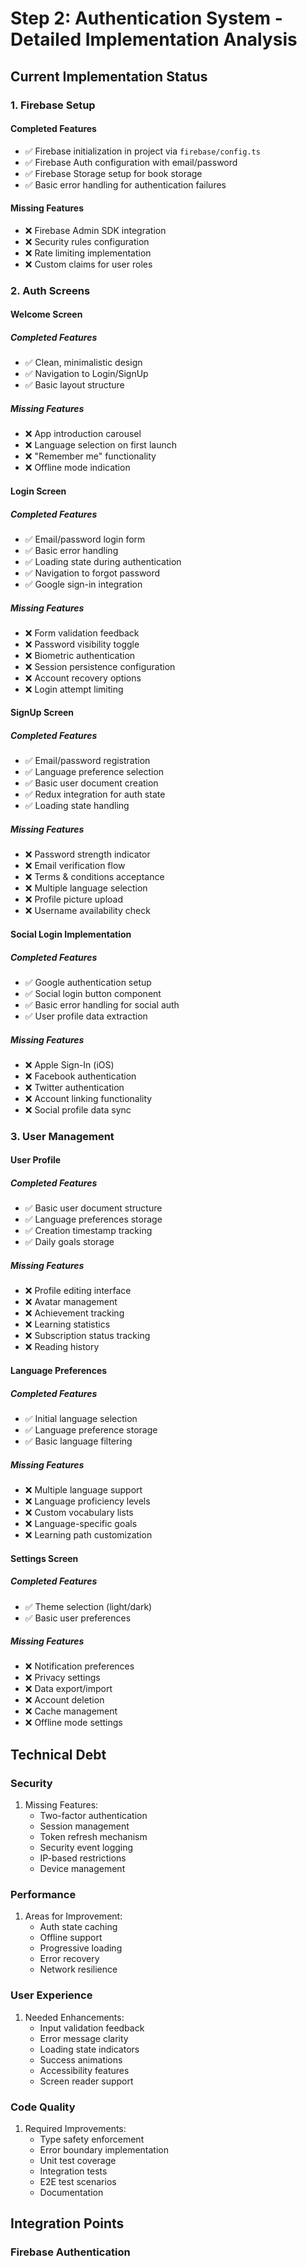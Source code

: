 # Step 2: Authentication System - Detailed Implementation Analysis

## Current Implementation Status

### 1. Firebase Setup
#### Completed Features
- ✅ Firebase initialization in project via `firebase/config.ts`
- ✅ Firebase Auth configuration with email/password
- ✅ Firebase Storage setup for book storage
- ✅ Basic error handling for authentication failures

#### Missing Features
- ❌ Firebase Admin SDK integration
- ❌ Security rules configuration
- ❌ Rate limiting implementation
- ❌ Custom claims for user roles

### 2. Auth Screens
#### Welcome Screen
##### Completed Features
- ✅ Clean, minimalistic design
- ✅ Navigation to Login/SignUp
- ✅ Basic layout structure

##### Missing Features
- ❌ App introduction carousel
- ❌ Language selection on first launch
- ❌ "Remember me" functionality
- ❌ Offline mode indication

#### Login Screen
##### Completed Features
- ✅ Email/password login form
- ✅ Basic error handling
- ✅ Loading state during authentication
- ✅ Navigation to forgot password
- ✅ Google sign-in integration

##### Missing Features
- ❌ Form validation feedback
- ❌ Password visibility toggle
- ❌ Biometric authentication
- ❌ Session persistence configuration
- ❌ Account recovery options
- ❌ Login attempt limiting

#### SignUp Screen
##### Completed Features
- ✅ Email/password registration
- ✅ Language preference selection
- ✅ Basic user document creation
- ✅ Redux integration for auth state
- ✅ Loading state handling

##### Missing Features
- ❌ Password strength indicator
- ❌ Email verification flow
- ❌ Terms & conditions acceptance
- ❌ Multiple language selection
- ❌ Profile picture upload
- ❌ Username availability check

#### Social Login Implementation
##### Completed Features
- ✅ Google authentication setup
- ✅ Social login button component
- ✅ Basic error handling for social auth
- ✅ User profile data extraction

##### Missing Features
- ❌ Apple Sign-In (iOS)
- ❌ Facebook authentication
- ❌ Twitter authentication
- ❌ Account linking functionality
- ❌ Social profile data sync

### 3. User Management
#### User Profile
##### Completed Features
- ✅ Basic user document structure
- ✅ Language preferences storage
- ✅ Creation timestamp tracking
- ✅ Daily goals storage

##### Missing Features
- ❌ Profile editing interface
- ❌ Avatar management
- ❌ Achievement tracking
- ❌ Learning statistics
- ❌ Subscription status tracking
- ❌ Reading history

#### Language Preferences
##### Completed Features
- ✅ Initial language selection
- ✅ Language preference storage
- ✅ Basic language filtering

##### Missing Features
- ❌ Multiple language support
- ❌ Language proficiency levels
- ❌ Custom vocabulary lists
- ❌ Language-specific goals
- ❌ Learning path customization

#### Settings Screen
##### Completed Features
- ✅ Theme selection (light/dark)
- ✅ Basic user preferences

##### Missing Features
- ❌ Notification preferences
- ❌ Privacy settings
- ❌ Data export/import
- ❌ Account deletion
- ❌ Cache management
- ❌ Offline mode settings

## Technical Debt

### Security
1. Missing Features:
   - Two-factor authentication
   - Session management
   - Token refresh mechanism
   - Security event logging
   - IP-based restrictions
   - Device management

### Performance
1. Areas for Improvement:
   - Auth state caching
   - Offline support
   - Progressive loading
   - Error recovery
   - Network resilience

### User Experience
1. Needed Enhancements:
   - Input validation feedback
   - Error message clarity
   - Loading state indicators
   - Success animations
   - Accessibility features
   - Screen reader support

### Code Quality
1. Required Improvements:
   - Type safety enforcement
   - Error boundary implementation
   - Unit test coverage
   - Integration tests
   - E2E test scenarios
   - Documentation

## Integration Points

### Firebase Authentication